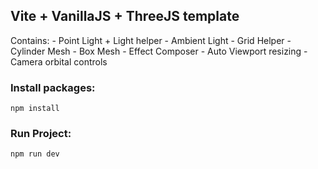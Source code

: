 ## Vite + VanillaJS + ThreeJS template

Contains: 
    - Point Light + Light helper
    - Ambient Light
    - Grid Helper
    - Cylinder Mesh
    - Box Mesh
    - Effect Composer
    - Auto Viewport resizing
    - Camera orbital controls

### Install packages:
```
npm install
```

### Run Project:
```
npm run dev
```